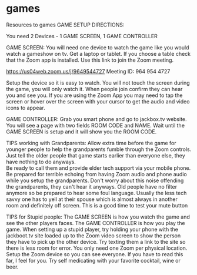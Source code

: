 # games
Resources to games
GAME SETUP DIRECTIONS:

You need 2 Devices - 1 GAME SCREEN, 1 GAME CONTROLLER

GAME SCREEN: 
You will need one device to watch the game like you would watch a gameshow on tv.  Get a laptop or tablet.  If you choose a table check that the Zoom app is installed. Use this link to join the Zoom meeting.

https://us04web.zoom.us/j/9649544727
Meeting ID: 964 954 4727

Setup the device so it is easy to watch.  You will not touch the screen during the game, you will only watch it.  When people join confirm they can hear you and see you.  If you are using the Zoom App you may need to tap the screen or hover over the screen with your cursor to get the audio and video icons to appear.  

GAME CONTROLLER:
Grab you smart phone and go to jackbox.tv website.  You will see a page with two fields ROOM CODE and NAME.  Wait until the GAME SCREEN is setup and it will show you the ROOM CODE.


TIPS working with Grandparents:
Allow extra time before the game for younger people to help the grandparents fumble through the Zoom controls.  Just tell the older people that game starts earlier than everyone else, they have nothing to do anyways.  
Be ready to call them and provide elder tech support via your mobile phone. Be prepared for terrible echoing from having Zoom audio and phone audio while you setup the grandparents. Don't worry about this noise offending the grandparents, they can't hear it anyways.
Old people have no filter anymore so be prepared to hear some foul language.  Usually the less tech savvy one has to yell at their spouse which is almost always in another room and definitely off screen.  This is a good time to test your mute button

TIPS for Stupid people:
The GAME SCREEN is how you watch the game and see the other players faces.
The GAME CONTROLLER is how you play the game.  When setting up a stupid player, try holding your phone with the jackboot.tv site loaded up to the Zoom video screen to show the person they have to pick up the other device.  Try texting them a link to the site so there is less room for error.
You only need one Zoom per physical location.  Setup the Zoom device so you can see everyone.
If you have to read this far, I feel for you.  Try self medicating with your favorite cocktail, wine or beer.
